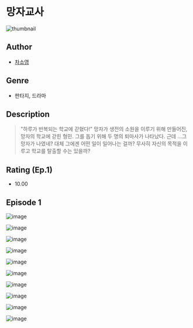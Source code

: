 # 망자교사
![thumbnail](https://image-comic.pstatic.net/user_contents_data/challenge_comic/2023/05/23/316976/upload_7291439274306713652_480x623.jpeg)

## Author
- [차소영](https://comic.naver.com/artistTitle?id=316976)

## Genre
- 판타지, 드라마

## Description
> "하루가 반복되는 학교에 갇혔다!" 망자가 생전의 소원을 이루기 위해 만들어진, 망자의 학교에 갇힌 형민. 그를 돕기 위해 두 명의 퇴마사가 나타났다. 근데 ...그 망자가 나였네? 대체 그에겐 어떤 일이 일어나는 걸까? 무사히 자신의 목적을 이루고 학교를 탈출할 수는 있을까?


## Rating (Ep.1)
- 10.00

## Episode 1
![image](https://image-comic.pstatic.net/user_contents_data/challenge_comic/2023/05/23/316976/upload_7234522835060275045.jpeg)

![image](https://image-comic.pstatic.net/user_contents_data/challenge_comic/2023/05/23/316976/upload_4063480947112567654.jpeg)

![image](https://image-comic.pstatic.net/user_contents_data/challenge_comic/2023/05/23/316976/upload_7076058135461967927.jpeg)

![image](https://image-comic.pstatic.net/user_contents_data/challenge_comic/2023/05/23/316976/upload_3833467322877633890.jpeg)

![image](https://image-comic.pstatic.net/user_contents_data/challenge_comic/2023/05/23/316976/upload_3991427750399652146.jpeg)

![image](https://image-comic.pstatic.net/user_contents_data/challenge_comic/2023/05/23/316976/upload_3991141873755765094.jpeg)

![image](https://image-comic.pstatic.net/user_contents_data/challenge_comic/2023/05/23/316976/upload_3702301057475634275.jpeg)

![image](https://image-comic.pstatic.net/user_contents_data/challenge_comic/2023/05/23/316976/upload_7363773726231782192.jpeg)

![image](https://image-comic.pstatic.net/user_contents_data/challenge_comic/2023/05/23/316976/upload_3689631398676083812.jpeg)

![image](https://image-comic.pstatic.net/user_contents_data/challenge_comic/2023/05/23/316976/upload_4122870848643622241.jpeg)
